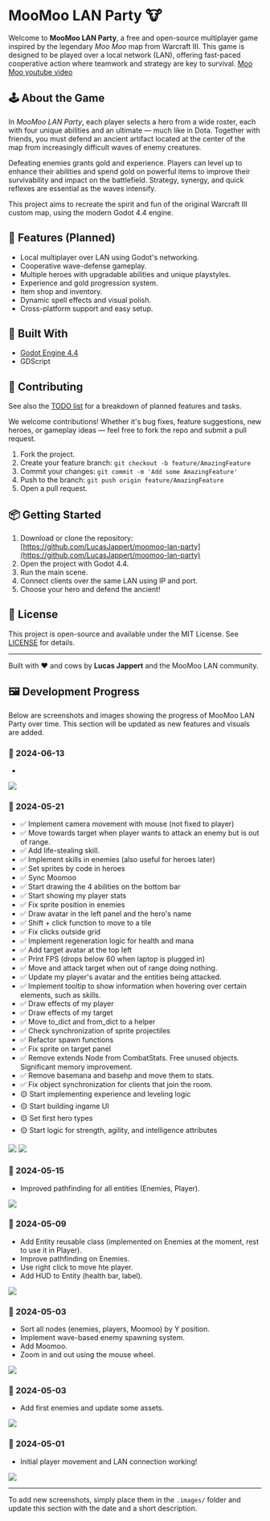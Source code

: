 # MooMoo LAN Party 🐮

Welcome to **MooMoo LAN Party**, a free and open-source multiplayer game inspired by the legendary _Moo Moo_ map from Warcraft III. This game is designed to be played over a local network (LAN), offering fast-paced cooperative action where teamwork and strategy are key to survival.
[Moo Moo youtube video](https://www.youtube.com/watch?v=JKrPTaYtr-A)

## 🕹️ About the Game

In _MooMoo LAN Party_, each player selects a hero from a wide roster, each with four unique abilities and an ultimate — much like in Dota. Together with friends, you must defend an ancient artifact located at the center of the map from increasingly difficult waves of enemy creatures.

Defeating enemies grants gold and experience. Players can level up to enhance their abilities and spend gold on powerful items to improve their survivability and impact on the battlefield. Strategy, synergy, and quick reflexes are essential as the waves intensify.

This project aims to recreate the spirit and fun of the original Warcraft III custom map, using the modern Godot 4.4 engine.

## 🚀 Features (Planned)

- Local multiplayer over LAN using Godot's networking.
- Cooperative wave-defense gameplay.
- Multiple heroes with upgradable abilities and unique playstyles.
- Experience and gold progression system.
- Item shop and inventory.
- Dynamic spell effects and visual polish.
- Cross-platform support and easy setup.

## 🧠 Built With

- [Godot Engine 4.4](https://godotengine.org/)
- GDScript

## 👐 Contributing

See also the [TODO list](TODO.md) for a breakdown of planned features and tasks.

We welcome contributions! Whether it's bug fixes, feature suggestions, new heroes, or gameplay ideas — feel free to fork the repo and submit a pull request.

1. Fork the project.
2. Create your feature branch: `git checkout -b feature/AmazingFeature`
3. Commit your changes: `git commit -m 'Add some AmazingFeature'`
4. Push to the branch: `git push origin feature/AmazingFeature`
5. Open a pull request.

## 📦 Getting Started

1. Download or clone the repository: [https://github.com/LucasJappert/moomoo-lan-party](https://github.com/LucasJappert/moomoo-lan-party)
2. Open the project with Godot 4.4.
3. Run the main scene.
4. Connect clients over the same LAN using IP and port.
5. Choose your hero and defend the ancient!

## 📃 License

This project is open-source and available under the MIT License. See [LICENSE](LICENSE) for details.

---

Built with ❤️ and cows by **Lucas Jappert** and the MooMoo LAN community.

## 🖼️ Development Progress

Below are screenshots and images showing the progress of MooMoo LAN Party over time. This section will be updated as new features and visuals are added.

### 📅 2024-06-13

-

![](.images/image5.png)

### 📅 2024-05-21

- ✅ Implement camera movement with mouse (not fixed to player)
- ✅ Move towards target when player wants to attack an enemy but is out of range.
- ✅ Add life-stealing skill.
- ✅ Implement skills in enemies (also useful for heroes later)
- ✅ Set sprites by code in heroes
- ✅ Sync Moomoo
- ✅ Start drawing the 4 abilities on the bottom bar
- ✅ Start showing my player stats
- ✅ Fix sprite position in enemies
- ✅ Draw avatar in the left panel and the hero's name
- ✅ Shift + click function to move to a tile
- ✅ Fix clicks outside grid
- ✅ Implement regeneration logic for health and mana
- ✅ Add target avatar at the top left
- ✅ Print FPS (drops below 60 when laptop is plugged in)
- ✅ Move and attack target when out of range doing nothing.
- ✅ Update my player's avatar and the entities being attacked.
- ✅ Implement tooltip to show information when hovering over certain elements, such as skills.
- ✅ Draw effects of my player
- ✅ Draw effects of my target
- ✅ Move to_dict and from_dict to a helper
- ✅ Check synchronization of sprite projectiles
- ✅ Refactor spawn functions
- ✅ Fix sprite on target panel
- ✅ Remove extends Node from CombatStats. Free unused objects. Significant memory improvement.
- ✅ Remove basemana and basehp and move them to stats.
- ✅ Fix object synchronization for clients that join the room.
- 🟡 Start implementing experience and leveling logic
- 🟡 Start building ingame UI
- 🟡 Set first hero types
- 🟡 Start logic for strength, agility, and intelligence attributes

![](.images/image7.png)
![](.images/image8.png)

### 📅 2024-05-15

- Improved pathfinding for all entities (Enemies, Player).

![](.images/image4.png)

### 📅 2024-05-09

- Add Entity reusable class (implemented on Enemies at the moment, rest to use it in Player).
- Improve pathfinding on Enemies.
- Use right click to move hte player.
- Add HUD to Entity (health bar, label).

![](.images/image4.png)

### 📅 2024-05-03

- Sort all nodes (enemies, players, Moomoo) by Y position.
- Implement wave-based enemy spawning system.
- Add Moomoo.
- Zoom in and out using the mouse wheel.

![](.images/image3.png)

### 📅 2024-05-03

- Add first enemies and update some assets.

![](.images/image2.png)

### 📅 2024-05-01

- Initial player movement and LAN connection working!

![](.images/image1.png)

---

To add new screenshots, simply place them in the `.images/` folder and update this section with the date and a short description.
